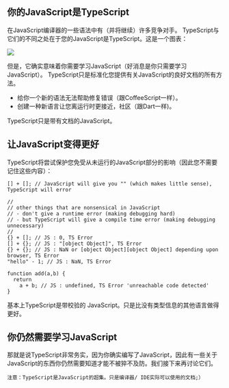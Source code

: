 ## 你的JavaScript是TypeScript

在JavaScript编译器的一些语法中有（并将继续）许多竞争对手。 TypeScript与它们的不同之处在于您的JavaScript是TypeScript。这是一个图表：

![](https://raw.githubusercontent.com/basarat/typescript-book/master/images/venn.png)

但是，它确实意味着你需要学习JavaScript（好消息是你只需要学习JavaScript）。 TypeScript只是标准化您提供有关JavaScript的良好文档的所有方法。 

- 给你一个新的语法无法帮助修复错误（跟CoffeeScript一样）。
- 创建一种新语言让您离运行时更接近，社区（跟Dart一样)。

TypeScript只是带有文档的JavaScript。

## 让JavaScript变得更好

TypeScript将尝试保护您免受从未运行的JavaScript部分的影响（因此您不需要记住这些内容）：

```
[] + []; // JavaScript will give you "" (which makes little sense), TypeScript will error

//
// other things that are nonsensical in JavaScript
// - don't give a runtime error (making debugging hard)
// - but TypeScript will give a compile time error (making debugging unnecessary)
//
{} + []; // JS : 0, TS Error
[] + {}; // JS : "[object Object]", TS Error
{} + {}; // JS : NaN or [object Object][object Object] depending upon browser, TS Error
"hello" - 1; // JS : NaN, TS Error

function add(a,b) {
  return
    a + b; // JS : undefined, TS Error 'unreachable code detected'
}
```

基本上TypeScript是带校验的 JavaScript。只是比没有类型信息的其他语言做得更好。

## 你仍然需要学习JavaScript

那就是说TypeScript非常务实，因为你确实编写了JavaScript，因此有一些关于JavaScript的东西你仍然需要知道才能不被猝不及防。我们接下来再讨论它们。

```
注意：TypeScript是JavaScript的超集。只是编译器/ IDE实际可以使用的文档;）
```

